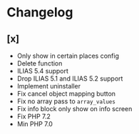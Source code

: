 # Changelog

## [x]
- Only show in certain places config
- Delete function
- ILIAS 5.4 support
- Drop ILIAS 5.1 and ILIAS 5.2 support
- Implement uninstaller
- Fix cancel object mapping button
- Fix no array pass to `array_values`
- Fix info block only show on info screen
- Fix PHP 7.2
- Min PHP 7.0
